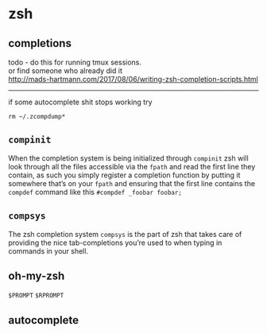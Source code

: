 # zsh

## completions

todo - do this for running tmux sessions.  
or find someone who already did it  
http://mads-hartmann.com/2017/08/06/writing-zsh-completion-scripts.html


---
if some autocomplete shit stops working try

```shell
rm ~/.zcompdump*
```

## `compinit`
When the completion system is being initialized through `compinit` zsh will look
through all the files accessible via the `fpath` and read the first line they
contain, as such you simply register a completion function by putting it
somewhere that’s on your `fpath` and ensuring that the first line contains the
`compdef` command like this `#compdef _foobar foobar;`

## `compsys`
The zsh completion system `compsys` is the part of zsh that takes care of
providing the nice tab-completions you’re used to when typing in commands in
your shell.


## oh-my-zsh

`$PROMPT`
`$RPROMPT`


## autocomplete